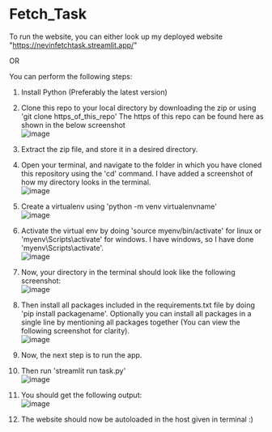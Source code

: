 # Fetch_Task

To run the website, you can either look up my deployed website "https://nevinfetchtask.streamlit.app/"

OR

You can perform the following steps:
1) Install Python (Preferably the latest version)
2) Clone this repo to your local directory by downloading the zip or using 'git clone https_of_this_repo'
   The https of this repo can be found here as shown in the below screenshot <br>
   ![image](https://github.com/NevinSelby/Fetch_Task/assets/76225348/6198ff51-da34-4d57-b997-068099223a3f)

3) Extract the zip file, and store it in a desired directory.
4) Open your terminal, and navigate to the folder in which you have cloned this repository using the 'cd' command. I have added a screenshot of how my directory looks in the terminal.<br>
   ![image](https://github.com/NevinSelby/Fetch_Task/assets/76225348/30bcfb98-76d8-47fe-ad5f-5d74da239ebe)

5) Create a virtualenv using 'python -m venv virtualenvname'<br>
   ![image](https://github.com/NevinSelby/Fetch_Task/assets/76225348/faf48f1d-6cd1-484f-8f6a-d63351655dd8)


6) Activate the virtual env by doing 'source myenv/bin/activate' for linux or 'myenv\Scripts\activate' for windows. I have windows, so I have done 'myenv\Scripts\activate'.<br>
   ![image](https://github.com/NevinSelby/Fetch_Task/assets/76225348/14f57cb5-ee68-413b-b16a-a3f8078cf49c)

7) Now, your directory in the terminal should look like the following screenshot:<br>
    ![image](https://github.com/NevinSelby/Fetch_Task/assets/76225348/8450c71e-5137-481b-816d-7e9e02d0d8eb)


8) Then install all packages included in the requirements.txt file by doing 'pip install packagename'. Optionally you can install all packages in a single line by mentioning all packages together (You can view the following screenshot for clarity).<br>
    ![image](https://github.com/NevinSelby/Fetch_Task/assets/76225348/9d73c0f3-9824-4435-b16a-f418264aecd8)

9) Now, the next step is to run the app.
10) Then run 'streamlit run task.py'<br>
    ![image](https://github.com/NevinSelby/Fetch_Task/assets/76225348/463ac66b-aaa3-4bd3-be6c-b9a21407ca14)

11) You should get the following output:<br>
    ![image](https://github.com/NevinSelby/Fetch_Task/assets/76225348/ceeff11d-9eec-436b-b4b3-409340eb5fee)


12) The website should now be autoloaded in the host given in terminal :)
